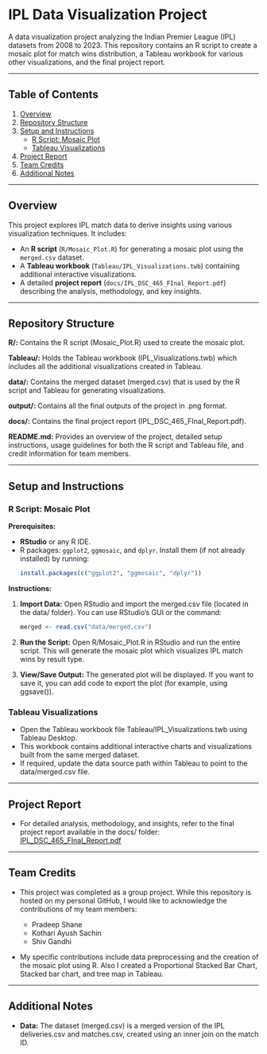 # IPL Data Visualization Project

A data visualization project analyzing the Indian Premier League (IPL) datasets from 2008 to 2023. This repository contains an R script to create a mosaic plot for match wins distribution, a Tableau workbook for various other visualizations, and the final project report.

---

## Table of Contents
1. [Overview](#overview)
2. [Repository Structure](#repository-structure)
3. [Setup and Instructions](#setup-and-instructions)
   - [R Script: Mosaic Plot](#r-script-mosaic-plot)
   - [Tableau Visualizations](#tableau-visualizations)
4. [Project Report](#project-report)
5. [Team Credits](#team-credits)
6. [Additional Notes](#additional-notes)

---

## Overview
This project explores IPL match data to derive insights using various visualization techniques. It includes:
- An **R script** (`R/Mosaic_Plot.R`) for generating a mosaic plot using the `merged.csv` dataset.
- A **Tableau workbook** (`Tableau/IPL_Visualizations.twb`) containing additional interactive visualizations.
- A detailed **project report** (`docs/IPL_DSC_465_FInal_Report.pdf`) describing the analysis, methodology, and key insights.

---

## Repository Structure

**R/:** Contains the R script (Mosaic_Plot.R) used to create the mosaic plot.

**Tableau/:** Holds the Tableau workbook (IPL_Visualizations.twb) which includes all the additional visualizations created in Tableau.

**data/:** Contains the merged dataset (merged.csv) that is used by the R script and Tableau for generating visualizations.

**output/:** Contains all the final outputs of the project in .png format.

**docs/:** Contains the final project report (IPL_DSC_465_FInal_Report.pdf).

**README.md:** Provides an overview of the project, detailed setup instructions, usage guidelines for both the R script and Tableau file, and credit information for team members.

--- 

## Setup and Instructions

### R Script: Mosaic Plot

**Prerequisites:**
- **RStudio** or any R IDE.
- R packages: `ggplot2`, `ggmosaic`, and `dplyr`. Install them (if not already installed) by running:
  ```r
  install.packages(c("ggplot2", "ggmosaic", "dplyr"))
  
**Instructions:**
1. **Import Data:** Open RStudio and import the merged.csv file (located in the data/ folder). You can use RStudio’s GUI or the command:
   ```r
   merged <- read.csv("data/merged.csv")

2. **Run the Script:** Open R/Mosaic_Plot.R in RStudio and run the entire script. This will generate the mosaic plot which visualizes IPL match wins by result type.

3. **View/Save Output:** The generated plot will be displayed. If you want to save it, you can add code to export the plot (for example, using ggsave()).

### Tableau Visualizations

  - Open the Tableau workbook file Tableau/IPL_Visualizations.twb using Tableau Desktop.
  - This workbook contains additional interactive charts and visualizations built from the same merged dataset.
  - If required, update the data source path within Tableau to point to the data/merged.csv file.

---

## Project Report
- For detailed analysis, methodology, and insights, refer to the final project report available in the docs/ folder:
  [IPL_DSC_465_FInal_Report.pdf](docs/IPL_DSC_465_FInal_Report.pdf)

---

## Team Credits
- This project was completed as a group project. While this repository is hosted on my personal GitHub, I would like to acknowledge the contributions of my team 
  members:
  - Pradeep Shane
  - Kothari Ayush Sachin
  - Shiv Gandhi

- My specific contributions include data preprocessing and the creation of the mosaic plot using R. Also I created a Proportional Stacked Bar Chart, Stacked bar chart, and tree map in Tableau.

---

## Additional Notes
- **Data:** The dataset (merged.csv) is a merged version of the IPL deliveries.csv and matches.csv, created using an inner join on the match ID.
